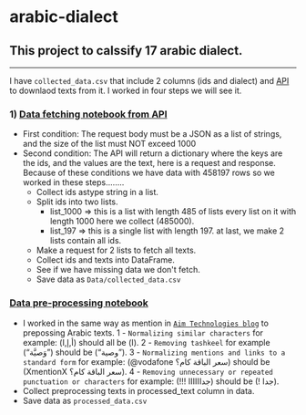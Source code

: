 # arabic-dialect
## This project to calssify 17 arabic dialect.
________________________
I have `collected_data.csv` that include 2 columns (ids and dialect) and [API](https://recruitment.aimtechnologies.co/ai-tasks) to downlaod texts from it.
I worked in four steps we will see it.<br>
### 1) [Data fetching notebook from API](https://github.com/AntoniosMalak/arabic-dialect/blob/main/data_fetching.ipynb)
- First condition: The request body must be a JSON as a list of strings, and the size of the list must NOT
exceed 1000
- Second condition: The API will return a dictionary where the keys are the ids, and the values are the text, here
is a request and response.
Because of these conditions we have data with 458197 rows so we worked in these steps........
  - Collect ids astype string in a list.
  - Split ids into two lists.
    - list_1000 => this is a list with length 485 of lists every list on it with length 1000 here we collect (485000).
    - list_197  => this is a single list with length 197.
    at last, we make 2 lists contain all ids.
  - Make a request for 2 lists to fetch all texts.
  - Collect ids and texts into DataFrame.
  - See if we have missing data we don't fetch.
  - Save data as `Data/collected_data.csv`

### [Data pre-processing notebook](https://github.com/AntoniosMalak/arabic-dialect/blob/main/data_pre-processing.ipynb)
- I worked in the same way as mention in [`Aim Technologies blog`](https://aimtechnologies.co/arabic-sentiment-analysis-blog.html?fbclid=IwAR0hlfhCOqd2xpJ3sGUb8yJbN0MzMq4dPPe6swuXwtdbCx1Mrn2I2wei3AM) to prepossing Arabic texts. 
    1 - `Normalizing similar characters` for example: (أ,إ,ا) should all be (ا).
    2 - `Removing tashkeel` for example (“وَصيَّة”) should be (“وصية”).
    3 - `Normalizing mentions and links to a standard form` for example: (@vodafone سعر الباقة كام؟) should be (XmentionX سعر الباقة كام؟).
    4 - `Removing unnecessary or repeated punctuation or characters` for example: (!!! جداااااا) should be (! جدا).
- Collect preprocessing texts in processed_text column in data.
- Save data as `processed_data.csv`
